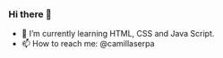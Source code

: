 ### Hi there 👋

- 🌱 I’m currently learning HTML, CSS and Java Script.
- 📫 How to reach me: @camillaserpa
